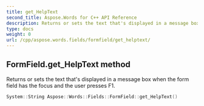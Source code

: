 ```yaml
---
title: get_HelpText
second_title: Aspose.Words for C++ API Reference
description: Returns or sets the text that's displayed in a message box when the form field has the focus and the user presses F1. 
type: docs
weight: 0
url: /cpp/aspose.words.fields/formfield/get_helptext/
---
```

## FormField.get_HelpText method


Returns or sets the text that's displayed in a message box when the form field has the focus and the user presses F1.

```cpp
System::String Aspose::Words::Fields::FormField::get_HelpText()
```

